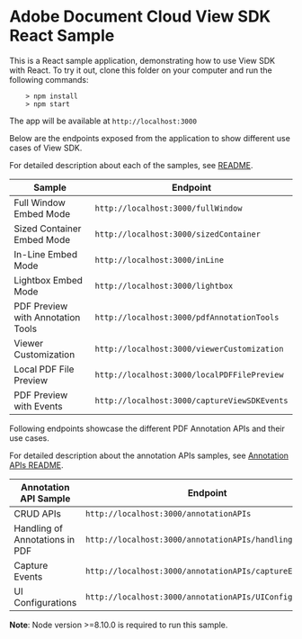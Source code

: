 # Adobe Document Cloud View SDK React Sample

This is a React sample application, demonstrating how to use View SDK with React. To try it out, clone this folder on your computer and run the following commands:

```
    > npm install
    > npm start
```

The app will be available at ```http://localhost:3000```

Below are the endpoints exposed from the application to show different use cases of View SDK.

For detailed description about each of the samples, see [README](../../README.md#running-the-samples).

| Sample | Endpoint |
|---|---|
|Full Window Embed Mode  | ```http://localhost:3000/fullWindow``` |
|Sized Container Embed Mode  | ```http://localhost:3000/sizedContainer``` |
|In-Line Embed Mode  | ```http://localhost:3000/inLine``` |
|Lightbox Embed Mode  | ```http://localhost:3000/lightbox``` |
|PDF Preview with Annotation Tools  | ```http://localhost:3000/pdfAnnotationTools``` |
|Viewer Customization  | ```http://localhost:3000/viewerCustomization``` |
|Local PDF File Preview | ```http://localhost:3000/localPDFFilePreview``` |
|PDF Preview with Events  | ```http://localhost:3000/captureViewSDKEvents``` |


Following endpoints showcase the different PDF Annotation APIs and their use cases.

For detailed description about the annotation APIs samples, see [Annotation APIs README](../PDF%20Annotations%20APIs/README.md#pdf-annotation-api-samples).

| Annotation API Sample | Endpoint |
|---|---|
|CRUD APIs  | ```http://localhost:3000/annotationAPIs``` |
|Handling of Annotations in PDF  | ```http://localhost:3000/annotationAPIs/handlingInPDF``` |
|Capture Events | ```http://localhost:3000/annotationAPIs/captureEvents``` |
|UI Configurations  | ```http://localhost:3000/annotationAPIs/UIConfigurations``` |


**Note**: Node version >=8.10.0 is required to run this sample.
